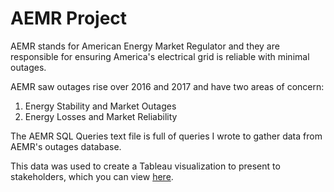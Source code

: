 # AEMR Project
 
AEMR stands for American Energy Market Regulator and they are responsible for ensuring 
America's electrical grid is reliable with minimal outages.

AEMR saw outages rise over 2016 and 2017 and have two areas of concern:
1) Energy Stability and Market Outages
2) Energy Losses and Market Reliability

The AEMR SQL Queries text file is full of queries I wrote to gather
data from AEMR's outages database. 

This data was used to create a Tableau visualization to present to stakeholders, which
you can view [here](https://public.tableau.com/app/profile/anthony.stark3004/viz/AEMRCaseStudy_16694175595350/AEMRExecutiveSummary).
